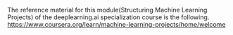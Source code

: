 The reference material for this module(Structuring Machine Learning Projects) of the deeplearning.ai specialization course is the following.
https://www.coursera.org/learn/machine-learning-projects/home/welcome
